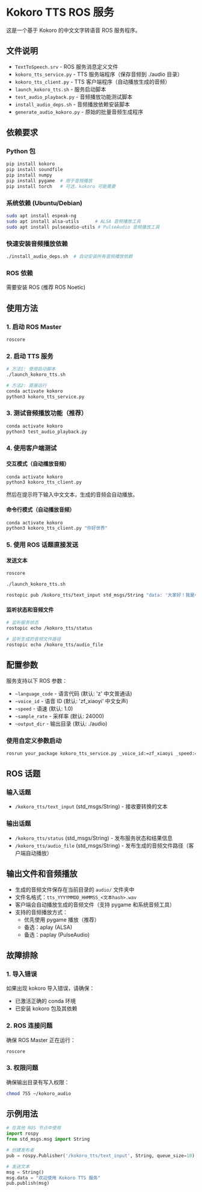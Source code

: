 # Kokoro TTS ROS 服务

这是一个基于 Kokoro 的中文文字转语音 ROS 服务程序。

## 文件说明

- `TextToSpeech.srv` - ROS 服务消息定义文件
- `kokoro_tts_service.py` - TTS 服务端程序（保存音频到 ./audio 目录）
- `kokoro_tts_client.py` - TTS 客户端程序（自动播放生成的音频）
- `launch_kokoro_tts.sh` - 服务启动脚本
- `test_audio_playback.py` - 音频播放功能测试脚本
- `install_audio_deps.sh` - 音频播放依赖安装脚本
- `generate_audio_kokoro.py` - 原始的批量音频生成程序

## 依赖要求

### Python 包
```bash
pip install kokoro
pip install soundfile
pip install numpy
pip install pygame  # 用于音频播放
pip install torch   # 可选，kokoro 可能需要
```

### 系统依赖 (Ubuntu/Debian)
```bash
sudo apt install espeak-ng
sudo apt install alsa-utils      # ALSA 音频播放工具
sudo apt install pulseaudio-utils # PulseAudio 音频播放工具
```

### 快速安装音频播放依赖
```bash
./install_audio_deps.sh  # 自动安装所有音频播放依赖
```

### ROS 依赖
需要安装 ROS (推荐 ROS Noetic)

## 使用方法

### 1. 启动 ROS Master
```bash
roscore
```

### 2. 启动 TTS 服务
```bash
# 方法1: 使用启动脚本
./launch_kokoro_tts.sh

# 方法2: 直接运行
conda activate kokoro
python3 kokoro_tts_service.py
```

### 3. 测试音频播放功能（推荐）
```bash
conda activate kokoro
python3 test_audio_playback.py
```

### 4. 使用客户端测试

#### 交互模式（自动播放音频）
```bash
conda activate kokoro
python3 kokoro_tts_client.py
```
然后在提示符下输入中文文本，生成的音频会自动播放。

#### 命令行模式（自动播放音频）
```bash
conda activate kokoro
python3 kokoro_tts_client.py "你好世界"
```

### 5. 使用 ROS 话题直接发送

#### 发送文本
```bash
roscore
```
```bash
./launch_kokoro_tts.sh
```
```bash
rostopic pub /kokoro_tts/text_input std_msgs/String "data: '大家好！我是小飒，很高兴能在这里和大家见面。我是上海飒智智能科技有限公司大家庭里的最新成员，一款集成了尖端人工智能和精密仿生技术的人形机器人。大家可以把我当成一个既聪明又能干的新朋友。'"
```

#### 监听状态和音频文件
```bash
# 监听服务状态
rostopic echo /kokoro_tts/status

# 监听生成的音频文件路径
rostopic echo /kokoro_tts/audio_file
```

## 配置参数

服务支持以下 ROS 参数：

- `~language_code` - 语言代码 (默认: 'z' 中文普通话)
- `~voice_id` - 语音 ID (默认: 'zf_xiaoyi' 中文女声)
- `~speed` - 语速 (默认: 1.0)
- `~sample_rate` - 采样率 (默认: 24000)
- `~output_dir` - 输出目录 (默认: ./audio)

### 使用自定义参数启动
```bash
rosrun your_package kokoro_tts_service.py _voice_id:=zf_xiaoyi _speed:=1.2 _output_dir:=/tmp/audio
```

## ROS 话题

### 输入话题
- `/kokoro_tts/text_input` (std_msgs/String) - 接收要转换的文本

### 输出话题
- `/kokoro_tts/status` (std_msgs/String) - 发布服务状态和结果信息
- `/kokoro_tts/audio_file` (std_msgs/String) - 发布生成的音频文件路径（客户端自动播放）

## 输出文件和音频播放

- 生成的音频文件保存在当前目录的 `audio/` 文件夹中
- 文件名格式：`tts_YYYYMMDD_HHMMSS_<文本hash>.wav`
- 客户端会自动播放生成的音频文件（支持 pygame 和系统音频工具）
- 支持的音频播放方式：
  - 优先使用 pygame 播放（推荐）
  - 备选：aplay (ALSA)
  - 备选：paplay (PulseAudio)

## 故障排除

### 1. 导入错误
如果出现 kokoro 导入错误，请确保：
- 已激活正确的 conda 环境
- 已安装 kokoro 包及其依赖

### 2. ROS 连接问题
确保 ROS Master 正在运行：
```bash
roscore
```

### 3. 权限问题
确保输出目录有写入权限：
```bash
chmod 755 ~/kokoro_audio
```

## 示例用法

```python
# 在其他 ROS 节点中使用
import rospy
from std_msgs.msg import String

# 创建发布者
pub = rospy.Publisher('/kokoro_tts/text_input', String, queue_size=10)

# 发送文本
msg = String()
msg.data = "欢迎使用 Kokoro TTS 服务"
pub.publish(msg)
``` 

